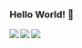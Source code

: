### Hello World! 👋

<span>
  <img align="left" src="https://github-readme-stats.vercel.app/api?username=megatunger&count_private=true&include_all_commits=true&bg_color=30,56CCF2,2F80ED&title_color=fff&text_color=fff" />
</span>

<span>
  <img align="left" src="https://github-readme-stats.vercel.app/api/top-langs/?username=megatunger&layout=compact" />
</span>

<span>
  <img align="left" src="https://github-readme-stats.vercel.app/api/wakatime?username=megatunger&layout=compact" />
</span>
